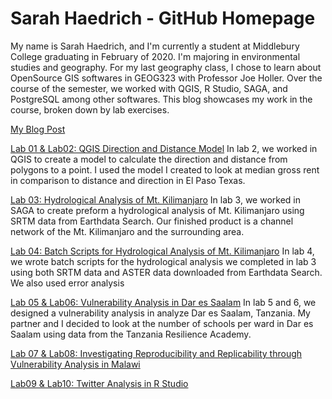 # Sarah Haedrich - GitHub Homepage

My name is Sarah Haedrich, and I'm currently a student at Middlebury College graduating in February of 2020. I'm majoring in environmental studies and geography. For my last geography class, I chose to learn about OpenSource GIS softwares in GEOG323 with Professor Joe Holler. Over the course of the semester, we worked with QGIS, R Studio, SAGA, and PostgreSQL among other softwares. This blog showcases my work in the course, broken down by lab exercises. 

[My Blog Post](blogpost1.md)

[Lab 01 & Lab02: QGIS Direction and Distance Model](lab02.md)
In lab 2, we worked in QGIS to create a model to calculate the direction and distance from polygons to a point. I used the model I created to look at median gross rent in comparison to distance and direction in El Paso Texas.

[Lab 03: Hydrological Analysis of Mt. Kilimanjaro](Lab03.md)
In lab 3, we worked in SAGA to create preform a hydrological analysis of Mt. Kilimanjaro using SRTM data from Earthdata Search. Our finished product is a channel network of the Mt. Kilimanjaro and the surrounding area. 

[Lab 04: Batch Scripts for Hydrological Analysis of Mt. Kilimanjaro](Lab04.md)
In lab 4, we wrote batch scripts for the hydrological analysis we completed in lab 3 using both SRTM data and ASTER data downloaded from Earthdata Search. We also used error analysis  

[Lab 05 & Lab06: Vulnerability Analysis in Dar es Saalam](lab05.md)
In lab 5 and 6, we designed a vulnerability analysis in analyze Dar es Saalam, Tanzania. My partner and I decided to look at the number of schools per ward in Dar es Saalam using data from the Tanzania Resilience Academy. 

[Lab 07 & Lab08: Investigating Reproducibility and Replicability through Vulnerability Analysis in Malawi]()

[Lab09 & Lab10: Twitter Analysis in R Studio](Lab09.md)
